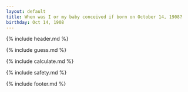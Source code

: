 ```yaml
---
layout: default
title: When was I or my baby conceived if born on October 14, 1908?
birthday: Oct 14, 1908
---
```


{% include header.md %}

{% include guess.md %}

{% include calculate.md %}

{% include safety.md %}

{% include footer.md %}



